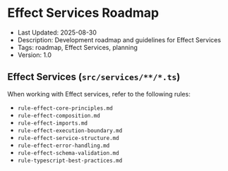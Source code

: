 # Effect Services Roadmap
- Last Updated: 2025-08-30
- Description: Development roadmap and guidelines for Effect Services
- Tags: roadmap, Effect Services, planning
- Version: 1.0

## Effect Services (`src/services/**/*.ts`)

When working with Effect services, refer to the following rules:

- `rule-effect-core-principles.md`
- `rule-effect-composition.md`
- `rule-effect-imports.md`
- `rule-effect-execution-boundary.md`
- `rule-effect-service-structure.md`
- `rule-effect-error-handling.md`
- `rule-effect-schema-validation.md`
- `rule-typescript-best-practices.md`